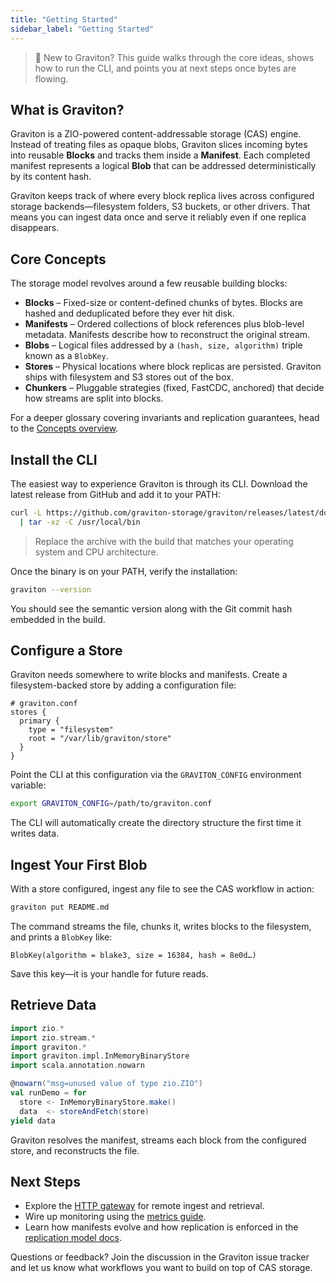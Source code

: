 ```yaml
---
title: "Getting Started"
sidebar_label: "Getting Started"
---
```


> 🚀 New to Graviton? This guide walks through the core ideas, shows how to run the CLI, and points you at next steps once bytes are flowing.

## What is Graviton?

Graviton is a ZIO-powered content-addressable storage (CAS) engine. Instead of treating files as opaque blobs, Graviton slices incoming bytes into reusable **Blocks** and tracks them inside a **Manifest**. Each completed manifest represents a logical **Blob** that can be addressed deterministically by its content hash.

Graviton keeps track of where every block replica lives across configured storage backends—filesystem folders, S3 buckets, or other drivers. That means you can ingest data once and serve it reliably even if one replica disappears.

## Core Concepts

The storage model revolves around a few reusable building blocks:

- **Blocks** – Fixed-size or content-defined chunks of bytes. Blocks are hashed and deduplicated before they ever hit disk.
- **Manifests** – Ordered collections of block references plus blob-level metadata. Manifests describe how to reconstruct the original stream.
- **Blobs** – Logical files addressed by a `(hash, size, algorithm)` triple known as a `BlobKey`.
- **Stores** – Physical locations where block replicas are persisted. Graviton ships with filesystem and S3 stores out of the box.
- **Chunkers** – Pluggable strategies (fixed, FastCDC, anchored) that decide how streams are split into blocks.

For a deeper glossary covering invariants and replication guarantees, head to the [Concepts overview](../concepts.md).

## Install the CLI

The easiest way to experience Graviton is through its CLI. Download the latest release from GitHub and add it to your PATH:

```bash
curl -L https://github.com/graviton-storage/graviton/releases/latest/download/graviton-cli-x86_64.tar.gz \
  | tar -xz -C /usr/local/bin
```

> Replace the archive with the build that matches your operating system and CPU architecture.

Once the binary is on your PATH, verify the installation:

```bash
graviton --version
```

You should see the semantic version along with the Git commit hash embedded in the build.

## Configure a Store

Graviton needs somewhere to write blocks and manifests. Create a filesystem-backed store by adding a configuration file:

```hocon
# graviton.conf
stores {
  primary {
    type = "filesystem"
    root = "/var/lib/graviton/store"
  }
}
```

Point the CLI at this configuration via the `GRAVITON_CONFIG` environment variable:

```bash
export GRAVITON_CONFIG=/path/to/graviton.conf
```

The CLI will automatically create the directory structure the first time it writes data.

## Ingest Your First Blob

With a store configured, ingest any file to see the CAS workflow in action:

```bash
graviton put README.md
```

The command streams the file, chunks it, writes blocks to the filesystem, and prints a `BlobKey` like:

```
BlobKey(algorithm = blake3, size = 16384, hash = 8e0d…)
```

Save this key—it is your handle for future reads.

## Retrieve Data


```scala mdoc:silent
import zio.*
import zio.stream.*
import graviton.*
import graviton.impl.InMemoryBinaryStore
import scala.annotation.nowarn

@nowarn("msg=unused value of type zio.ZIO")
val runDemo = for
  store <- InMemoryBinaryStore.make()
  data  <- storeAndFetch(store)
yield data
```

Graviton resolves the manifest, streams each block from the configured store, and reconstructs the file.

## Next Steps

- Explore the [HTTP gateway](../interfaces/http-gateway.md) for remote ingest and retrieval.
- Wire up monitoring using the [metrics guide](../operations/metrics.md).
- Learn how manifests evolve and how replication is enforced in the [replication model docs](../concepts.md#replication).

Questions or feedback? Join the discussion in the Graviton issue tracker and let us know what workflows you want to build on top of CAS storage.
